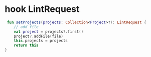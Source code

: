 # hook LintRequest

```kotlin
 fun setProjects(projects: Collection<Project>?): LintRequest {
    // add file
    val project = projects?.first()
    project?.addFile(file)
    this.projects = projects
    return this
}
```
